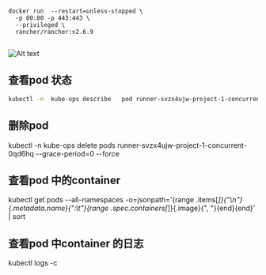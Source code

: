 ```text

docker run  --restart=unless-stopped \
  -p 80:80 -p 443:443 \
  --privileged \
  rancher/rancher:v2.6.9
  
```

![Alt text](https://lin19999.oss-cn-beijing.aliyuncs.com/flower.svg)

## 查看pod 状态

```bash
kubectl -n  kube-ops describe   pod runner-svzx4ujw-project-1-concurrent-0qd6hq
```

## 删除pod

kubectl -n kube-ops delete pods runner-svzx4ujw-project-1-concurrent-0qd6hq --grace-period=0 --force

## 查看pod 中的container

kubectl get pods --all-namespaces -o=jsonpath='{range .items\[_\]}{"\n"}{.metadata.name}{":\t"}{range .spec.containers\[_\]}{.image}{", "}{end}{end}' \| sort

## 查看pod 中container 的日志

kubectl logs  -c 

